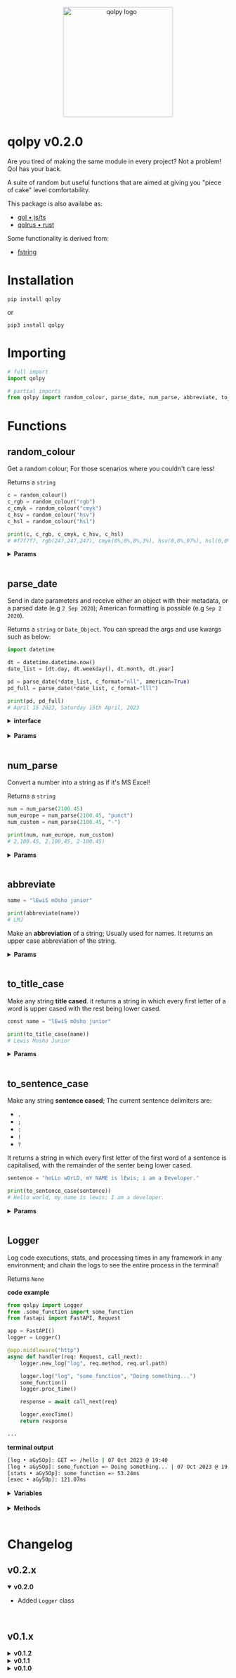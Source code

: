 <p align="center">
    <img src="https://drive.google.com/uc?id=1r9L_Kjdm1i4lCYOCq-bngr-yTl6OZ_lu" alt="qolpy logo" width="250" height="250" />
</p>

# qolpy v0.2.0

Are you tired of making the same module in every project? Not a problem! Qol has your back.

A suite of random but useful functions that are aimed at giving you "piece of cake" level comfortability.

This package is also availabe as:

- [qol • js/ts](https://www.npmjs.com/package/@cerebrusinc/qol)
- [qolrus • rust](https://crates.io/crates/qolrus)

Some functionality is derived from:

- [fstring](https://www.npmjs.com/package/@techtronics/fstring)

# Installation

    pip install qolpy

or

    pip3 install qolpy

# Importing

```python
# full import
import qolpy

# partial imports
from qolpy import random_colour, parse_date, num_parse, abbreviate, to_title_case, to_sentence_case, Logger
```

# Functions

## random_colour

Get a random colour; For those scenarios where you couldn't care less!

Returns a `string`

```python
c = random_colour()
c_rgb = random_colour("rgb")
c_cmyk = random_colour("cmyk")
c_hsv = random_colour("hsv")
c_hsl = random_colour("hsl")

print(c, c_rgb, c_cmyk, c_hsv, c_hsl)
# #f7f7f7, rgb(247,247,247), cmyk(0%,0%,0%,3%), hsv(0,0%,97%), hsl(0,0%,97%)
```

<details>
<summary><strong>Params</strong></summary>

| Parameter | Default Setting | Required? | Definition                                 | Options                            |
| --------- | --------------- | --------- | ------------------------------------------ | ---------------------------------- |
| setting   | `hex`           | No        | The type of colour you would like returned | `hex`, `rgb`, `cmyk`, `hsv`, `hsl` |

</details>
<br />

## parse_date

Send in date parameters and receive either an object with their metadata, or a parsed date (e.g `2 Sep 2020`); American formatting is possible (e.g `Sep 2 2020`).

Returns a `string` or `Date_Object`. You can spread the args and use kwargs such as below:

```python
import datetime

dt = datetime.datetime.now()
date_list = [dt.day, dt.weekday(), dt.month, dt.year]

pd = parse_date(*date_list, c_format="nll", american=True)
pd_full = parse_date(*date_list, c_format="lll")

print(pd, pd_full)
# April 15 2023, Saturday 15th April, 2023
```

<details>
<summary><strong>interface</strong></summary>

```python
	"day": {
		"short": str,
		"long": str,
		"ordinal_month": str,
		"ordinal_week": str,
		"week_number": int,
		"month_number": int
	},
	"month": {
		"short": str,
		"long": str,
		"ordinal": str,
		"number": int
	},
	"year": {
		"short": int,
		"long": int
	}
```

</details>
<br />

<details>
<summary><strong>Params</strong></summary>

| Parameter | Default Setting | Required? | Definition                                                    | Options                                                                                                       |
| --------- | --------------- | --------- | ------------------------------------------------------------- | ------------------------------------------------------------------------------------------------------------- |
| monthDay  | `none`          | Yes       | The day of the month                                          | type `number`                                                                                                 |
| weekDay   | `none`          | Yes       | The day of the week                                           | type `number`                                                                                                 |
| month     | `none`          | Yes       | The numeric month                                             | type `number`                                                                                                 |
| year      | `none`          | Yes       | The full numeric year                                         | type `number`                                                                                                 |
| format    | `none`          | No        | The date format you would like                                | n = numeric, s = shorthand text, l = full text; `nns`, `nnl`, `sss`, `ssl`, `lll`, `nss`, `nsl`, `nls`, `nll` |
| american  | `false`         | No        | Whether or not you would like the format to be 'Americanised' | `true`, `false`                                                                                               |

</details>
<br />

## num_parse

Convert a number into a string as if it's MS Excel!

Returns a `string`

```python
num = num_parse(2100.45)
num_europe = num_parse(2100.45, "punct")
num_custom = num_parse(2100.45, "-")

print(num, num_europe, num_custom)
# 2,100.45, 2.100,45, 2-100.45)
```

<details>
<summary><strong>Params</strong></summary>

| Parameter | Default Setting | Required? | Definition                       | Options                                                    |
| --------- | --------------- | --------- | -------------------------------- | ---------------------------------------------------------- |
| value     | `undefined`     | Yes       | The number you want to be parsed | `none`                                                     |
| setting   | `comma`         | No        | The delimiter for the number     | `space`, `comma`, `punct`, any other delimiter as a string |

</details>
<br />

## abbreviate

```python
name = "lEwiS mOsho junior"

print(abbreviate(name))
# LMJ
```

Make an **abbreviation** of a string; Usually used for names. It returns an upper case abbreviation of the string.

<details>
<summary><strong>Params</strong></summary>

| Parameter | Default Setting | Required? | Definition                                                 |
| --------- | --------------- | --------- | ---------------------------------------------------------- |
| text      | `null`          | Yes       | The string you wish to abbreviate                          |
| delimiter | `" "`           | No        | The character or string that seperates words in the string |

</details>
<br />

## to_title_case

Make any string **title cased**. it returns a string in which every first letter of a word is upper cased with the rest being lower cased.

```python
const name = "lEwiS mOsho junior"

print(to_title_case(name))
# Lewis Mosho Junior
```

<details>
<summary><strong>Params</strong></summary>

| Parameter | Default Setting | Required? | Definition                                                 |
| --------- | --------------- | --------- | ---------------------------------------------------------- |
| text      | `null`          | Yes       | The string you wish to change to title case                |
| delimiter | `" "`           | No        | The character or string that seperates words in the string |

</details>
<br />

## to_sentence_case

Make any string **sentence cased**; The current sentence delimiters are:

- `.`
- `;`
- `:`
- `!`
- `?`

It returns a string in which every first letter of the first word of a sentence is capitalised, with the remainder of the senter being lower cased.

```python
sentence = "heLLo wOrLD, mY NAME is lEwis; i am a Developer."

print(to_sentence_case(sentence))
# Hello world, my name is lewis; I am a developer.
```

<details>
<summary><strong>Params</strong></summary>

| Parameter | Default Setting | Required? | Definition                                                 |
| --------- | --------------- | --------- | ---------------------------------------------------------- |
| txt       | `null`          | Yes       | The string you wish to change to sentence case             |
| delimiter | `" "`           | No        | The character or string that seperates words in the string |

</details>
<br />

## Logger

Log code executions, stats, and processing times in any framework in any environment; and chain the logs to see the entire process in the terminal!

Returns `None`

**code example**

```py
from qolpy import Logger
from .some_function import some_function
from fastapi import FastAPI, Request

app = FastAPI()
logger = Logger()

@app.middleware("http")
async def handler(req: Request, call_next):
	logger.new_log("log", req.method, req.url.path)

	logger.log("log", "some_function", "Doing something...")
	some_function()
	logger.proc_time()

	response = await call_next(req)

	logger.execTime()
	return response

...
```

**terminal output**

```sh
[log • aGy5Op]: GET => /hello | 07 Oct 2023 @ 19:40
[log • aGy5Op]: some_function => Doing something... | 07 Oct 2023 @ 19:40
[stats • aGy5Op]: some_function => 53.24ms
[exec • aGy5Op]: 121.07ms
```

<details>
<summary><strong>Variables</strong></summary>

| Variable      | Default Setting    | Required? | Definition                                                                 |
| ------------- | ------------------ | --------- | -------------------------------------------------------------------------- |
| id_length     | `5`                | No        | An `int` that determines the length of the log id                          |
| american_date | `False`            | No        | A `bool` that determines whether the `parseDate` output should be american |
| time_format   | `%d %b %Y @ %H:%M` | No        | A `str` that defines other options for the log time output                 |

These can be set when initialising the `Logger` or dynamically. **NOTE** that you can initialise any of them as undefined through the constructor and it will set their default values, however, dynamically they will need a value of their type unless they can be undefined.

```py
# Set the americanDate param through the constructor
logger = Logger(american_date=True)

// set the americanDate param dynamically
logger.american_date = False
```

</details>
<br />

<details>
<summary><strong>Methods</strong></summary>

| Method    | Type                                                                                 | Details                                                                                                                       |
| --------- | ------------------------------------------------------------------------------------ | ----------------------------------------------------------------------------------------------------------------------------- |
| new_log   | `(config: Union["stats", "log", "error"], process: string, message: string) -> None` | Create a new log chain; This will change the `log id`                                                                         |
| log       | `(config: Union["stats", "log", "error"], process: string, message: string) -> None` | Add a log to the log chain; This will not change the `log id`                                                                 |
| proc_time | `() -> void`                                                                         | Log the processing time between this call and the previous call to view their processing time                                 |
| exec_time | `() -> void`                                                                         | View the entire execution time                                                                                                |
| lax       | decorator                                                                            | Useful to measure the process time for a single function (sync or async); not chainable but can have inner processes chained. |

**Decorator Example**

```py
logger = Logger()

@logger.lax
async def api_call() -> str:
    req = requests.get("https://api.site.com/hello")
    logger.log("log", "api_call", "request successfull!")

    res = req.json()
    return res["msg"]

asyncio.run(api_call())
```

```sh
[log • cy1zD]: api_call => Executing without args | 07 Oct 2023 @ 23:52
[log • cy1zD]: api_call => request successfull!| 07 Oct 2023 @ 23:52
[exec • cy1zD]: 107.09ms
```

If you add args and/or kwargs, it will log them too regardless of their type:

```py
logger = Logger()

@logger.lax
async def api_call(uri: str, log_type: str) -> str:
    req = requests.get(uri)
    logger.log(log_type, "api_call", "request successfull!")

    res = req.json()
    return res["msg"]

asyncio.run(api_call("https://api.site.com/hello", log_type="log"))
```

```sh
[log • cy1zD]: api_call => Executing with arg 'https://api.site.com/hello' and kwarg log_type='log' | 07 Oct 2023 @ 23:52
[log • cy1zD]: api_call => request successfull!| 07 Oct 2023 @ 23:52
[exec • cy1zD]: 107.09ms
```

</details>
<br />

# Changelog

## v0.2.x

<details open>
<summary><strong>v0.2.0</strong></summary>

- Added `Logger` class

</details>
<br />

## v0.1.x

<details>
<summary><strong>v0.1.2</strong></summary>

- README updated
  - Repo links updated
- `color` dir typing fixed; No more import error

</details>

<details>
<summary><strong>v0.1.1</strong></summary>

- README completed
- `parse_date` error fixed
  - Used tp return `month` object when `nll` was specifically set as an arg for `c_format`
- Moved codebase into `src` folder

</details>

<details>
<summary><strong>v0.1.0</strong></summary>

- Initial release
- Excel number formatting, date parsing, random colour generation,string sentence casing, title casing, and abrreviations added and typed

</details>
